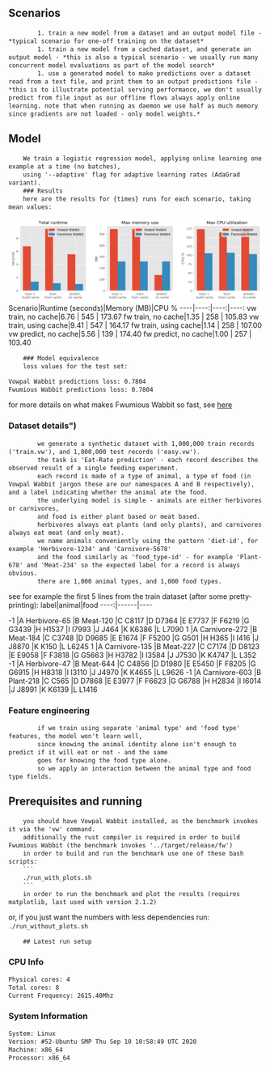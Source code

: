 
## Scenarios
            1. train a new model from a dataset and an output model file - *typical scenario for one-off training on the dataset*
            1. train a new model from a cached dataset, and generate an output model - *this is also a typical scenario - we usually run many concurrent model evaluations as part of the model search*
            1. use a generated model to make predictions over a dataset read from a text file, and print them to an output predictions file - *this is to illustrate potential serving performance, we don't usually predict from file input as our offline flows always apply online learning. note that when running as daemon we use half as much memory since gradients are not loaded - only model weights.*
            
## Model
        We train a logistic regression model, applying online learning one example at a time (no batches), 
        using '--adaptive' flag for adaptive learning rates (AdaGrad variant).
        ### Results
        here are the results for {times} runs for each scenario, taking mean values:
![benchmark results](benchmark_results.png)
Scenario|Runtime (seconds)|Memory (MB)|CPU %
----|----:|----:|----:
vw train, no cache|6.76 | 545 | 173.67
fw train, no cache|1.35 | 258 | 105.83
vw train, using cache|9.41 | 547 | 164.17
fw train, using cache|1.14 | 258 | 107.00
vw predict, no cache|5.56 | 139 | 174.40
fw predict, no cache|1.00 | 257 | 103.40

        ### Model equivalence
        loss values for the test set:
```
Vowpal Wabbit predictions loss: 0.7804
Fwumious Wabbit predictions loss: 0.7804
```


for more details on what makes Fwumious Wabbit so fast, see [here](https://github.com/outbrain/fwumious_wabbit/blob/benchmark/SPEED.md)
### Dataset details")
            we generate a synthetic dataset with 1,000,000 train records ('train.vw'), and 1,000,000 test records ('easy.vw').
            the task is 'Eat-Rate prediction' - each record describes the observed result of a single feeding experiment.
            each record is made of a type of animal, a type of food (in Vowpal Wabbit jargon these are our namespaces A and B respectively), and a label indicating whether the animal ate the food.
            the underlying model is simple - animals are either herbivores or carnivores,
            and food is either plant based or meat based.
            herbivores always eat plants (and only plants), and carnivores always eat meat (and only meat).
            we name animals conveniently using the pattern 'diet-id', for example 'Herbivore-1234' and 'Carnivore-5678'
            and the food similarly as 'food_type-id' - for example 'Plant-678' and 'Meat-234' so the expected label for a record is always obvious.
            there are 1,000 animal types, and 1,000 food types.
            
see for example the first 5 lines from the train dataset (after some pretty-printing):
                label|animal|food
                ----:|------|----
                
-1 |A Herbivore-65 |B Meat-120 |C C8117 |D D7364 |E E7737 |F F6219 |G G3439 |H H1537 |I I7993 |J J464 |K K6386 |L L7090
1 |A Carnivore-272 |B Meat-184 |C C3748 |D D9685 |E E1674 |F F5200 |G G501 |H H365 |I I416 |J J8870 |K K150 |L L6245
1 |A Carnivore-135 |B Meat-227 |C C7174 |D D8123 |E E9058 |F F3818 |G G5663 |H H3782 |I I3584 |J J7530 |K K4747 |L L352
-1 |A Herbivore-47 |B Meat-644 |C C4856 |D D1980 |E E5450 |F F8205 |G G6915 |H H8318 |I I3110 |J J4970 |K K4655 |L L9626
-1 |A Carnivore-603 |B Plant-218 |C C565 |D D7868 |E E3977 |F F6623 |G G6788 |H H2834 |I I6014 |J J8991 |K K6139 |L L1416


### Feature engineering
            if we train using separate 'animal type' and 'food type' features, the model won't learn well, 
            since knowing the animal identity alone isn't enough to predict if it will eat or not - and the same 
            goes for knowing the food type alone.
            so we apply an interaction between the animal type and food type fields.
            
## Prerequisites and running
        you should have Vowpal Wabbit installed, as the benchmark invokes it via the 'vw' command.
        additionally the rust compiler is required in order to build Fwumious Wabbit (the benchmark invokes '../target/release/fw') 
        in order to build and run the benchmark use one of these bash scripts:
        ```
        ./run_with_plots.sh
        ```
        in order to run the benchmark and plot the results (requires matplotlib, last used with version 2.1.2)
        
or, if you just want the numbers with less dependencies run:
        ```
        ./run_without_plots.sh
        ```

        ## Latest run setup
        
### CPU Info
```
Physical cores: 4
Total cores: 8
Current Frequency: 2615.40Mhz
```
### System Information
```
System: Linux
Version: #52-Ubuntu SMP Thu Sep 10 10:58:49 UTC 2020
Machine: x86_64
Processor: x86_64
```
